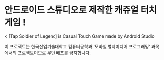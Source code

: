 # 안드로이드 스튜디오로 제작한 캐쥬얼 터치 게임 !
&lt; [Tap Soldier of Legend] is Casual Touch Game made by Android Studio

이 프로젝트는 한국산업기술대학교 컴퓨터공학과 ‘모바일 멀티미디어 프로그래밍’ 과목에서의 프로젝트이므로 무단 배포를 금지합니다.

